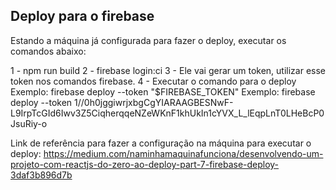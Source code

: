 ## Deploy para o firebase

Estando a máquina já configurada para fazer o deploy, executar os comandos abaixo:

1 - npm run build
2 - firebase login:ci
3 - Ele vai gerar um token, utilizar esse token nos comandos firebase.
4 - Executar o comando para o deploy
		Exemplo: firebase deploy --token "$FIREBASE_TOKEN"
		Exemplo: firebase deploy --token 1//0h0jggiwrjxbgCgYIARAAGBESNwF-L9IrpTcGId6Iwv3Z5CiqherqqeNZeWKnF1khUkIn1cYVX_L_lEqpLnT0LHeBcP0JsuRiy-o

Link de referência para fazer a configuração na máquina para executar o deploy:
https://medium.com/naminhamaquinafunciona/desenvolvendo-um-projeto-com-reactjs-do-zero-ao-deploy-part-7-firebase-deploy-3daf3b896d7b
